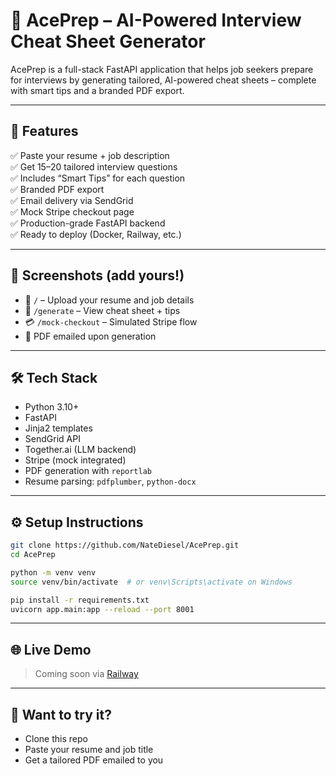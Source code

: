 
# 🧠 AcePrep – AI-Powered Interview Cheat Sheet Generator

AcePrep is a full-stack FastAPI application that helps job seekers prepare for interviews by generating tailored, AI-powered cheat sheets – complete with smart tips and a branded PDF export.

---

## 🚀 Features

✅ Paste your resume + job description  
✅ Get 15–20 tailored interview questions  
✅ Includes “Smart Tips” for each question  
✅ Branded PDF export  
✅ Email delivery via SendGrid  
✅ Mock Stripe checkout page  
✅ Production-grade FastAPI backend  
✅ Ready to deploy (Docker, Railway, etc.)

---

## 📸 Screenshots (add yours!)
- 🎯 `/` – Upload your resume and job details
- 📄 `/generate` – View cheat sheet + tips
- 💳 `/mock-checkout` – Simulated Stripe flow
- 📨 PDF emailed upon generation

---

## 🛠 Tech Stack

- Python 3.10+
- FastAPI
- Jinja2 templates
- SendGrid API
- Together.ai (LLM backend)
- Stripe (mock integrated)
- PDF generation with `reportlab`
- Resume parsing: `pdfplumber`, `python-docx`

---

## ⚙️ Setup Instructions

```bash
git clone https://github.com/NateDiesel/AcePrep.git
cd AcePrep

python -m venv venv
source venv/bin/activate  # or venv\Scripts\activate on Windows

pip install -r requirements.txt
uvicorn app.main:app --reload --port 8001
```

---

## 🌐 Live Demo

> Coming soon via [Railway](https://railway.app/)

---

## 📧 Want to try it?

- Clone this repo
- Paste your resume and job title
- Get a tailored PDF emailed to you

